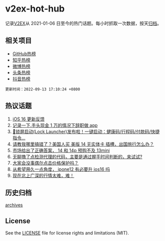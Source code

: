 # v2ex-hot-hub

 记录[V2EX](https://www.v2ex.com/)从 2021-01-06 日至今的热门话题。每小时抓取一次数据，按天[归档](archives)。
 
 ## 相关项目

- [GitHub热榜](https://github.com/snaildev/github-hot-hub)
- [知乎热榜](https://github.com/snaildev/zhihu-hot-hub)
- [微博热榜](https://github.com/snaildev/weibo-hot-hub)
- [头条热榜](https://github.com/snaildev/toutiao-hot-hub)
- [抖音热榜](https://github.com/snaildev/douyin-hot-hub)


 `更新时间：2022-09-13 17:10:24 +0800`

## 热议话题

1. [iOS 16 更新反馈](https://www.v2ex.com/t/879577)
1. [记录一下.手头现金 1 万的情况下辞职做 app](https://www.v2ex.com/t/879561)
1. [🎉锁屏启动(Lock Launcher)发布啦！一键启动：健康码/行程码/付款码/快捷指令...](https://www.v2ex.com/t/879564)
1. [请教我哪里搞错了？美国人买 美版 14 无实体卡 插槽，出国旅行怎么办？](https://www.v2ex.com/t/879658)
1. [市场给出了正确答案， 14 和 14p 预购不及 13mini](https://www.v2ex.com/t/879618)
1. [无聊撸了点检测代理的代码，主要是通过握手时间判断的，来试试?](https://www.v2ex.com/t/879471)
1. [大家会没事偶尔点击价格保护吗？](https://www.v2ex.com/t/879615)
1. [从希望用久一点角度， ipone12 有必要升 ios16 吗](https://www.v2ex.com/t/879646)
1. [现在北上广深的行情太难，难！](https://www.v2ex.com/t/879598)

## 历史归档

[archives](archives)

## License

See the [LICENSE](LICENSE) file for license rights and limitations (MIT).
